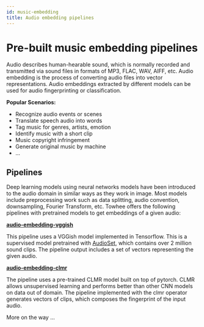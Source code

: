 ```yaml
---
id: music-embedding
title: Audio embedding pipelines
---
```


# Pre-built music embedding pipelines

Audio describes human-hearable sound, which is normally recorded and transmitted via sound files in formats of MP3, FLAC, WAV, AIFF, etc. Audio embedding is the process of converting audio files into vector representations. Audio embeddings extracted by different models can be used for audio fingerprinting or classification.



**Popular Scenarios:**

- Recognize audio events or scenes
- Translate speech audio into words
- Tag music for genres, artists, emotion
- Identify music with a short clip
- Music copyright infringement
- Generate original music by machine
- ...



## Pipelines

Deep learning models using neural networks models have been introduced to the audio domain in similar ways as they work in image. Most models include preprocessing work such as data splitting, audio convention, downsampling, Fourier Transform, etc. Towhee offers the following pipelines with pretrained models to get embeddings of a given audio:



**[audio-embedding-vggish](https://hub.towhee.io/towhee/audio-embedding-vggish)**

This pipeline uses a VGGish model implemented in Tensorflow. This is a supervised model pretrained with [AudioSet](https://research.google.com/audioset/), which contains over 2 million sound clips. The pipeline output includes a set of vectors representing the given audio.

**[audio-embedding-clmr](https://hub.towhee.io/towhee/audio-embedding-clmr)**

The pipeline uses a pre-trained CLMR model built on top of pytorch. CLMR allows unsupervised learning and performs better than other CNN models on data out of domain. The pipeline implemented with the clmr operator generates vectors of clips, which composes the fingerprint of the input audio.



More on the way ...
